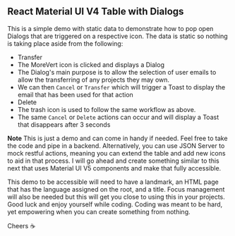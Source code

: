 ## React Material UI V4 Table with Dialogs
This is a simple demo with static data to demonstrate how to pop open Dialogs that are triggered on a respective icon. 
The data is static so nothing is taking place aside from the following:
- Transfer
- The MoreVert icon is clicked and displays a Dialog
- The Dialog's main purpose is to allow the selection of user emails to allow the transferring of any projects they may own.
- We can then `Cancel` or `Transfer` which will trigger a Toast to display the email that has been used for that action
- Delete
- The trash icon is used to follow the same workflow as above.
- The same `Cancel` or `Delete` actions can occur and will display a Toast that disappears after 3 seconds

<b>Note</b>
This is just a demo and can come in handy if needed. Feel free to take the code and pipe in a backend. 
Alternatively, you can use JSON Server to mock restful actions, meaning you can extend the table and add new icons to aid in that process. 
I will go ahead and create something similar to this next that uses Material UI V5 components and make that fully accessible. 

This demo to be accessible will need to have a landmark, an HTML page that has the language assigned on the root, and a title. 
Focus management will also be needed but this will get you close to using this in your projects. 
Good luck and enjoy yourself while coding. Coding was meant to be hard, yet empowering when you can create something from nothing. 

Cheers ☕

